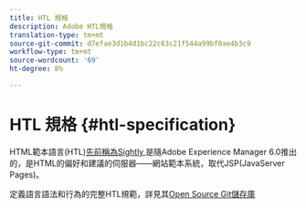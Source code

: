 ```yaml
---
title: HTL 規格
description: Adobe HTL規格
translation-type: tm+mt
source-git-commit: d7efae3d1b4d1bc22c63c21f544a99bf0ae4b3c9
workflow-type: tm+mt
source-wordcount: '69'
ht-degree: 8%

---
```



# HTL 規格 {#htl-specification}

HTML範本語言(HTL)[先前稱為Sightly,](update.md)是隨Adobe Experience Manager 6.0推出的，是HTML的偏好和建議的伺服器——網站範本系統，取代JSP(JavaServer Pages)。

定義語言語法和行為的完整HTL規範，詳見其[Open Source Git儲存庫](https://github.com/adobe/htl-spec)
